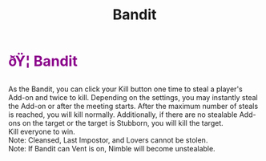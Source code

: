 ﻿---
lang: en-US
title: Bandit
prev: Agitator
next: BloodKnight
---

# <font color="#8B008B">ðŸ¦ <b>Bandit</b></font> <Badge text="Killing" type="tip" vertical="middle"/>

As the Bandit, you can click your Kill button one time to steal a player's Add-on and twice to kill. Depending on the settings, you may instantly steal the Add-on or after the meeting starts. After the maximum number of steals is reached, you will kill normally. Additionally, if there are no stealable Add-ons on the target or the target is Stubborn, you will kill the target.<br>
Kill everyone to win.<br>
Note: Cleansed, Last Impostor, and Lovers cannot be stolen.<br>
Note: If Bandit can Vent is on, Nimble will become unstealable.